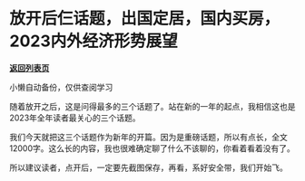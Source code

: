 # 放开后仨话题，出国定居，国内买房，2023内外经济形势展望

[**返回列表页**](/gzh/记忆承载)

小懒自动备份，仅供查阅学习

随着放开之后，这是问得最多的三个话题了。站在新的一年的起点，我相信这也是2023年全年读者最关心的三个话题。

我们今天就把这三个话题作为新年的开篇。因为是重磅话题，所以有点长，全文12000字。这么长的内容，我也很难确定聊了什么不该聊的，你看着看着没有了。

所以建议读者，点开后，一定要先截图保存，再看，系好安全带，我们开始飞。

